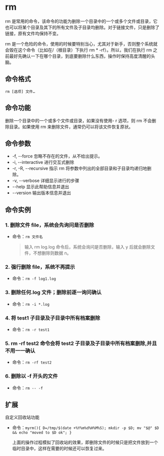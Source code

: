 # rm

rm 是常用的命令，该命令的功能为删除一个目录中的一个或多个文件或目录，它也可以将某个目录及其下的所有文件及子目录均删除。对于链接文件，只是删除了链接，原有文件均保持不变。

rm 是一个危险的命令，使用的时候要特别当心，尤其对于新手，否则整个系统就会毁在这个命令（比如在/（根目录）下执行 rm \* -rf）。所以，我们在执行 rm 之前最好先确认一下在哪个目录，到底要删除什么东西，操作时保持高度清醒的头脑。

## 命令格式

`rm [选项] 文件…`

## 命令功能

删除一个目录中的一个或多个文件或目录，如果没有使用- r 选项，则 rm 不会删除目录。如果使用 rm 来删除文件，通常仍可以将该文件恢复原状。

## 命令参数

- -f, --force 忽略不存在的文件，从不给出提示。
- -i, --interactive 进行交互式删除
- -r, -R, --recursive 指示 rm 将参数中列出的全部目录和子目录均递归地删除。
- -v, --verbose 详细显示进行的步骤
- --help 显示此帮助信息并退出
- --version 输出版本信息并退出

## 命令实例

### 1. 删除文件 file，系统会先询问是否删除

- 命令：`rm 文件名`

  > 输入 rm log.log 命令后，系统会询问是否删除，输入 y 后就会删除文件，不想删除则数据 n。

### 2. 强行删除 file，系统不再提示

- 命令：`rm -f log1.log`

### 3. 删除任何.log 文件；删除前逐一询问确认

- 命令：`rm -i *.log`

### 4. 将 test1 子目录及子目录中所有档案删除

- 命令：`rm -r test1`

### 5. rm -rf test2 命令会将 test2 子目录及子目录中所有档案删除,并且不用一一确认

- 命令：`rm -rf test2`

### 6. 删除以 -f 开头的文件

- 命令：`rm -- -f`

## 扩展

自定义回收站功能

- 命令：`myrm(){ D=/tmp/$(date +%Y%m%d%H%M%S); mkdir -p $D; mv "$@" $D && echo "moved to $D ok"; }`

  上面的操作过程模拟了回收站的效果，即删除文件的时候只是把文件放到一个临时目录中，这样在需要的时候还可以恢复过来。
